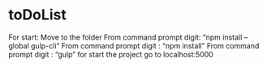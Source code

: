 # toDoList
For start:
Move to the folder
From command prompt digit: “npm install –global gulp-cli”
From command prompt digit : “npm install”
From command prompt digit : “gulp” for start the project
go to localhost:5000
